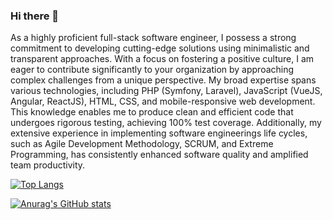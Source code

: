 ### Hi there 👋

As a highly proficient full-stack software engineer, I possess a strong commitment to developing cutting-edge
solutions using minimalistic and transparent approaches. With a focus on fostering a positive culture, I am eager
to contribute significantly to your organization by approaching complex challenges from a unique perspective. My
broad expertise spans various technologies, including PHP (Symfony, Laravel), JavaScript (VueJS, Angular, ReactJS),
HTML, CSS, and mobile-responsive web development. This knowledge enables me to produce clean and efficient
code that undergoes rigorous testing, achieving 100% test coverage. Additionally, my extensive experience in
implementing software engineerings life cycles, such as Agile Development Methodology, SCRUM, and Extreme
Programming, has consistently enhanced software quality and amplified team productivity.

[![Top Langs](https://github-readme-stats.vercel.app/api/top-langs/?username=mustafa-natiq&layout=compact)](https://github.com/anuraghazra/github-readme-stats)

[![Anurag's GitHub stats](https://github-readme-stats.vercel.app/api?username=mustafa-natiq&show_icons=true&theme=radical)](https://github.com/anuraghazra/github-readme-stats)
